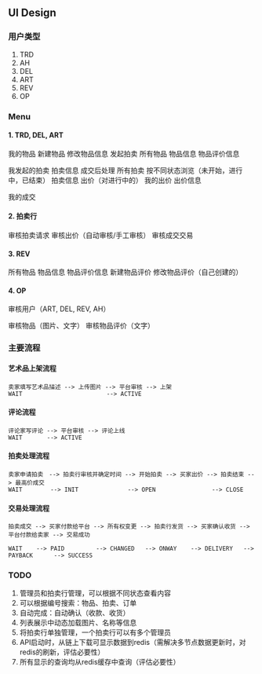 ## UI Design

### 用户类型
1. TRD
2. AH
3. DEL
4. ART
5. REV
6. OP



### Menu

#### 1. TRD, DEL, ART

我的物品
	新建物品
	修改物品信息
	发起拍卖
所有物品
	物品信息
		物品评价信息

我发起的拍卖
	拍卖信息
	成交后处理
所有拍卖
	按不同状态浏览（未开始，进行中，已结束）
	拍卖信息
		出价（对进行中的）
我的出价
	出价信息

我的成交



#### 2. 拍卖行

审核拍卖请求
审核出价（自动审核/手工审核）
审核成交交易



#### 3. REV
所有物品
	物品信息
		物品评价信息
		新建物品评价
		修改物品评价（自己创建的）



#### 4. OP
审核用户（ART, DEL, REV, AH）

审核物品（图片、文字）
审核物品评价（文字）


### 主要流程

#### 艺术品上架流程

```
卖家填写艺术品描述 --> 上传图片 --> 平台审核 --> 上架
WAIT                        --> ACTIVE
```

#### 评论流程

```
评论家写评论 --> 平台审核 --> 评论上线
WAIT       --> ACTIVE
```

#### 拍卖处理流程

```
卖家申请拍卖　--> 拍卖行审核并确定时间 --> 开始拍卖 --> 买家出价 --> 拍卖结束 --> 最高价成交
WAIT        --> INIT              --> OPEN                --> CLOSE 
```


#### 交易处理流程

```
拍卖成交 --> 买家付款给平台 --> 所有权变更 --> 拍卖行发货 --> 买家确认收货 --> 平台付款给卖家 --> 交易成功

WAIT    --> PAID         --> CHANGED   --> ONWAY    --> DELIVERY   --> PAYBACK      --> SUCCESS
```


### TODO
1. 管理员和拍卖行管理，可以根据不同状态查看内容
2. 可以根据编号搜索：物品、拍卖、订单
3. 自动完成：自动确认（收款、收货）
4. 列表展示中动态加载图片、名称等信息
5. 将拍卖行单独管理，一个拍卖行可以有多个管理员
6. API启动时，从链上下载可显示数据到redis（需解决多节点数据更新时，对redis的刷新，评估必要性）
7. 所有显示的查询均从redis缓存中查询（评估必要性）
